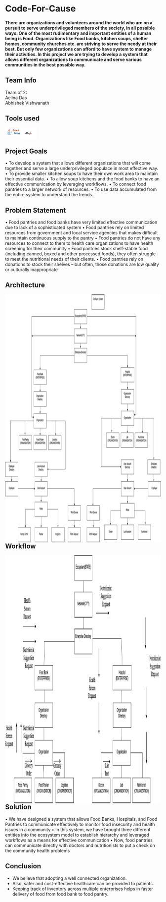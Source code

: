 # Code-For-Cause

#### There are organizations and volunteers around the world who are on a pursuit to serve underprivileged members of the society, in all possible ways. One of the most rudimentary and important entities of a human being is Food. Organizations like Food banks, kitchen soups, shelter homes, community churches etc. are striving to serve the needy at their best. But only few organizations can afford to have system to manage their activities. In this project we are trying to develop a system that allows different organizations to communicate and serve various communities in the best possible way.

## Team Info

Team of 2:
<br />
Aelina Das
<br />
Abhishek Vishwanath
<br />

## Tools used

<img align="left" alt="swing" width="50px" src="https://github.com/aelinadas/code-for-cause/blob/master/images/swing.png" />
<img align="left" alt="db4o" width="50px" src="https://github.com/aelinadas/code-for-cause/blob/master/images/db4o.jpg" />
<br />
<br />


## Project Goals

• To develop a system that allows different organizations that will come together and serve a large underprivileged populace in most effective way.
• To provide smaller kitchen soups to have their own work area to maintain their essential data.
• To allow soup kitchens and the food banks to have an effective communication by leveraging workflows.
• To connect food pantries to a larger network of resources.
• To use data accumulated from the entire system to understand the trends.

## Problem Statement

• Food pantries and food banks have very limited effective communication due to lack of a sophisticated system
• Food pantries rely on limited resources from government and local service agencies that makes difficult to maintain continuous supply to the pantry
• Food pantries do not have any resources to connect to them to health care organizations to have health screening for their community
• Food pantries stock shelf-stable food (including canned, boxed and other processed foods), they often struggle to meet the nutritional needs of their clients.
• Food pantries rely on donations to stock their shelves – but often, those donations are low quality or culturally inappropriate

## Architecture
<img align="left" alt="architecture" height="800px" width="800px" src="https://github.com/aelinadas/code-for-cause/blob/master/images/architecture.png" />
<br /><br /><br /><br /><br /><br /><br /><br /><br /><br /><br /><br /><br /><br /><br /><br /><br /><br /><br /><br /><br /><br /><br /><br /><br /><br /><br /><br /><br /><br /><br /><br /><br /><br />









## Workflow
<img align="left" alt="architecture" height="800px" width="800px" src="https://github.com/aelinadas/code-for-cause/blob/master/images/workflow.png" />
<br /><br /><br /><br /><br /><br /><br /><br /><br /><br /><br /><br /><br /><br /><br /><br /><br /><br /><br /><br /><br /><br /><br /><br /><br /><br /><br /><br /><br /><br /><br /><br /><br /><br />








## Solution

• We have designed a system that allows Food Banks, Hospitals, and Food Pantries to communicate effectively to monitor food insecurity and health issues in a community 
• In this system, we have brought three different entities into the ecosystem model to establish hierarchy and leveraged workflows as a means for effective communication
• Now, food pantries can communicate directly with doctors and nutritionists to put a check on the community health problems

## Conclusion

* We believe that adopting a well connected organization. 
* Also, safer and cost-effective healthcare can be provided to patients.
* Keeping track of inventory across multiple enterprises helps in faster delivery of food from food bank to food pantry.
